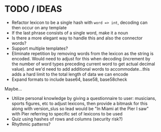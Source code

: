 # TODO / IDEAS

* Refactor lexicon to be a single hash with `word => int`, decoding can then occur on any template
* If the last phrase consists of a single word, make it a noun
 * Is there a more elegant way to handle this and also the connector words?
 * Support multiple templates?
* Eliminate repetition by removing words from the lexicon as the string is encoded. Would need to adjust for this when decoding (increment by the number of word types preceding current word to get actual decimal value). and we'd need to add additional words to accommodate...this adds a hard limit to the total length of data we can encode
* Expand formats to include base64, base58, base58check

Maybe...
* Utilize personal knowledge by giving a questionnaire to user: musicians, sports figures, etc to adjust lexicons, then provide a bitmask for this along with version_slus so lead would be "In Miami at the Pier I saw" with Pier referring to specific set of lexicons to be used
* Quiz using hashes of rows and columns (security risk?)
* Rhythmic patterns?
